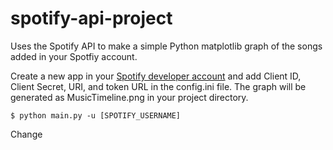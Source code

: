 spotify-api-project
===================

Uses the Spotify API to make a simple Python matplotlib graph of the songs added in your Spotfiy account. 

Create a new app in your [Spotify developer account](https://developer.spotify.com/) and add Client ID, Client Secret, URI, and token URL in the config.ini file. The graph will be generated as MusicTimeline.png in your project directory.

```
$ python main.py -u [SPOTIFY_USERNAME]
```


Change
